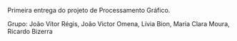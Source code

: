 Primeira entrega do projeto de Processamento Gráfico.

Grupo: João Vítor Régis, João Victor Omena, Lívia Bion, Maria Clara Moura, Ricardo Bizerra